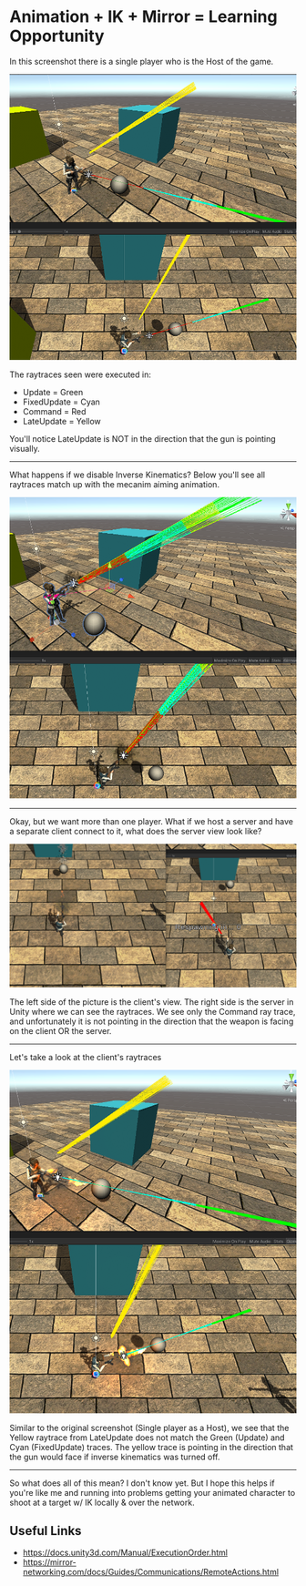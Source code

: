 # Animation + IK + Mirror = Learning Opportunity

In this screenshot there is a single player who is the Host of the game.

![pic](Images/Host_With_IK.png)

The raytraces seen were executed in:
- Update = Green
- FixedUpdate = Cyan
- Command = Red
- LateUpdate = Yellow

You'll notice LateUpdate is NOT in the direction that the gun is pointing visually.

---
What happens if we disable Inverse Kinematics? Below you'll see all raytraces match up with the mecanim aiming animation.

![pic](Images/Host_Without_IK.png)



---
Okay, but we want more than one player. What if we host a server and have a separate client connect to it, what does the server view look like?

![pic](Images/Server_View_____Separate_Client_Connected.png)

The left side of the picture is the client's view. The right side is the server in Unity where we can see the raytraces. We see only the Command ray trace, and unfortunately it is not pointing in the direction that the weapon is facing on the client OR the server.

---
Let's take a look at the client's raytraces

![pic](Images/Client_View_____Connected_To_Separate_Server.png)

Similar to the original screenshot (Single player as a Host), we see that the Yellow raytrace from LateUpdate does not match the Green (Update) and Cyan (FixedUpdate) traces. The yellow trace is pointing in the direction that the gun would face if inverse kinematics was turned off.

---
So what does all of this mean? I don't know yet. But I hope this helps if you're like me and running into problems getting your animated character to shoot at a target w/ IK locally & over the network.


## Useful Links
- https://docs.unity3d.com/Manual/ExecutionOrder.html
- https://mirror-networking.com/docs/Guides/Communications/RemoteActions.html